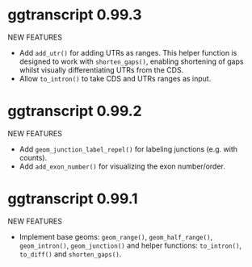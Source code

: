 # ggtranscript 0.99.3

NEW FEATURES

* Add `add_utr()` for adding UTRs as ranges. This helper function is designed to 
work with `shorten_gaps()`, enabling shortening of gaps whilst visually 
differentiating UTRs from the CDS.
* Allow `to_intron()` to take CDS and UTRs ranges as input. 

# ggtranscript 0.99.2

NEW FEATURES

* Add `geom_junction_label_repel()` for labeling junctions (e.g. with counts).
* Add `add_exon_number()` for visualizing the exon number/order.

# ggtranscript 0.99.1

NEW FEATURES

* Implement base geoms: `geom_range()`, `geom_half_range()`, `geom_intron()`, 
`geom_junction()` and helper functions: `to_intron()`, `to_diff()` and 
`shorten_gaps()`.
